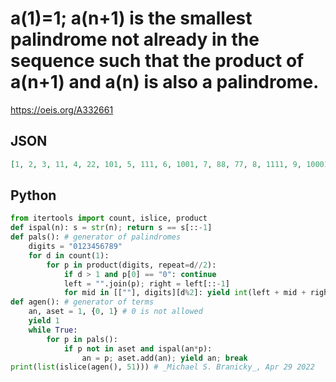 # a\(1\)\=1; a\(n\+1\) is the smallest palindrome not already in the sequence such that the product of a\(n\+1\) and a\(n\) is also a palindrome\.
https://oeis.org/A332661
## JSON
```JSON
[1, 2, 3, 11, 4, 22, 101, 5, 111, 6, 1001, 7, 88, 77, 8, 1111, 9, 10001, 33, 121, 131, 202, 44, 2002, 141, 212, 1221, 303, 2112, 222, 3003, 232, 10101, 55, 99, 555, 979, 5555, 9779, 55555, 97779, 100001, 66, 1000001, 151, 11011, 161, 11111, 171, 101101, 181]
```
## Python
```Python
from itertools import count, islice, product
def ispal(n): s = str(n); return s == s[::-1]
def pals(): # generator of palindromes
    digits = "0123456789"
    for d in count(1):
        for p in product(digits, repeat=d//2):
            if d > 1 and p[0] == "0": continue
            left = "".join(p); right = left[::-1]
            for mid in [[""], digits][d%2]: yield int(left + mid + right)
def agen(): # generator of terms
    an, aset = 1, {0, 1} # 0 is not allowed
    yield 1
    while True:
        for p in pals():
            if p not in aset and ispal(an*p):
                an = p; aset.add(an); yield an; break
print(list(islice(agen(), 51))) # _Michael S. Branicky_, Apr 29 2022
```
